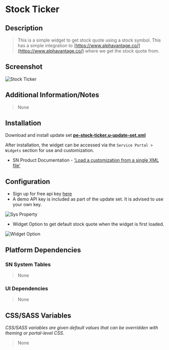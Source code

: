 # Stock Ticker

## Description

> This is a simple widget to get stock quote using a stock symbol. This has a simple integration to [https://www.alphavantage.co/](https://www.alphavantage.co/) where we get the stock quote from.

## Screenshot

![Stock Ticker](https://raw.githubusercontent.com/platform-experience/serviceportal-widget-library/master/src/pe-stock-ticker/images/working.png)

## Additional Information/Notes

> None

## Installation

Download and install update set **[pe-stock-ticker.u-update-set.xml](https://github.com/platform-experience/serviceportal-widget-library/blob/master/src/pe-stock-ticker/pe-stock-ticker.u-update-set.xml)**

After installation, the widget can be accessed via the `Service Portal > Widgets` section for use and customization.

* SN Product Documentation - ['Load a customization from a single XML file'](https://docs.servicenow.com/bundle/kingston-application-development/page/build/system-update-sets/task/t_SaveAnUpdateSetAsAnXMLFile.html)

## Configuration

* Sign up for free api key [here](https://www.alphavantage.co/support/#api-key)
* A demo API key is included as part of the update set. It is advised to use your own key.

 ![Sys Property](https://raw.githubusercontent.com/platform-experience/serviceportal-widget-library/master/src/pe-stock-ticker/images/api_key.png)

* Widget Option to get default stock quote when the widget is first loaded.

 ![Widget Option](https://raw.githubusercontent.com/platform-experience/serviceportal-widget-library/master/src/pe-stock-ticker/images/widget_option.png)

## Platform Dependencies

### SN System Tables

> None

### UI Dependencies

> None

## CSS/SASS Variables

_CSS/SASS variables are given default values that can be overridden with theming or portal-level CSS._

> None
